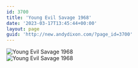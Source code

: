```yaml
---
id: 3700
title: 'Young Evil Savage 1968'
date: '2023-03-17T13:45:44+00:00'
layout: page
guid: 'http://new.andydixon.com/?page_id=3700'
---
```


![Young Evil Savage 1968](https://i0.wp.com/assets.g8x2.ldn.idrivee2-23.com/posters/Young%20Evil%20Savage%201968%2001.jpg?w=1200&ssl=1 "Young Evil Savage 1968")  
![Young Evil Savage 1968](https://i0.wp.com/assets.g8x2.ldn.idrivee2-23.com/posters/Young%20Evil%20Savage%201968%2002.jpg?w=1200&ssl=1 "Young Evil Savage 1968")